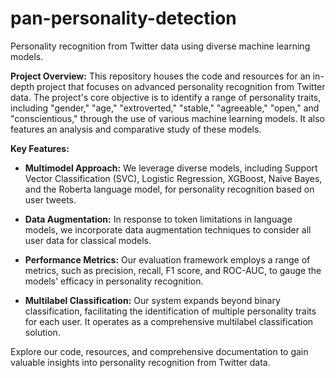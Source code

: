 # pan-personality-detection
Personality recognition from Twitter data using diverse machine learning models.

**Project Overview:**
This repository houses the code and resources for an in-depth project that focuses on advanced personality recognition from Twitter data. The project's core objective is to identify a range of personality traits, including "gender," "age," "extroverted," "stable," "agreeable," "open," and "conscientious," through the use of various machine learning models. It also features an analysis and comparative study of these models.

**Key Features:**
- **Multimodel Approach:** We leverage diverse models, including Support Vector Classification (SVC), Logistic Regression, XGBoost, Naive Bayes, and the Roberta language model, for personality recognition based on user tweets.

- **Data Augmentation:** In response to token limitations in language models, we incorporate data augmentation techniques to consider all user data for classical models.

- **Performance Metrics:** Our evaluation framework employs a range of metrics, such as precision, recall, F1 score, and ROC-AUC, to gauge the models' efficacy in personality recognition.

- **Multilabel Classification:** Our system expands beyond binary classification, facilitating the identification of multiple personality traits for each user. It operates as a comprehensive multilabel classification solution.

Explore our code, resources, and comprehensive documentation to gain valuable insights into personality recognition from Twitter data. 
